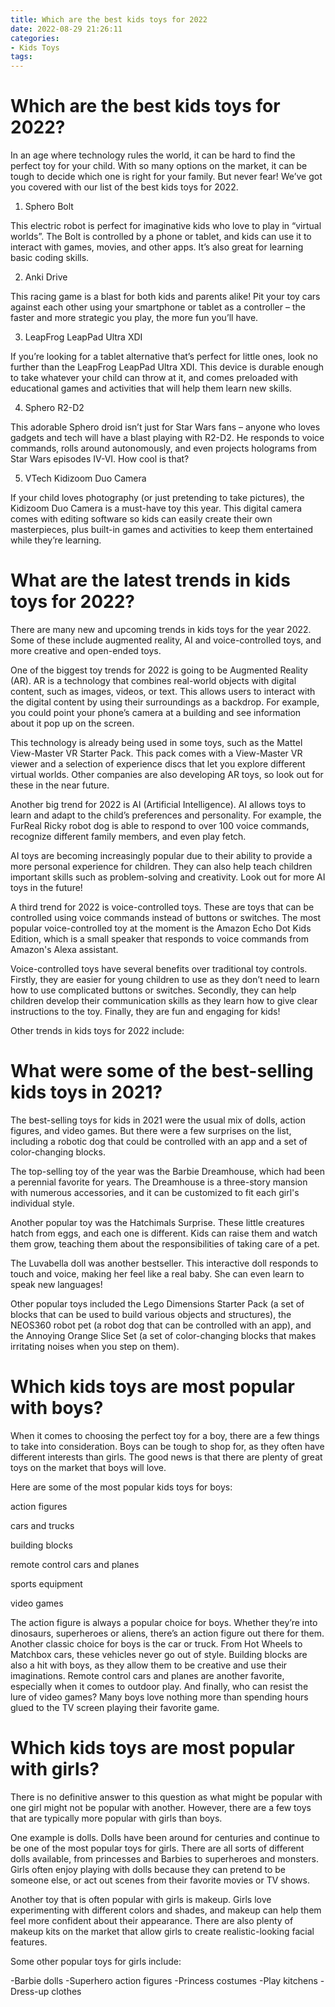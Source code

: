 ```yaml
---
title: Which are the best kids toys for 2022
date: 2022-08-29 21:26:11
categories:
- Kids Toys
tags:
---
```



#  Which are the best kids toys for 2022?

In an age where technology rules the world, it can be hard to find the perfect toy for your child. With so many options on the market, it can be tough to decide which one is right for your family. But never fear! We’ve got you covered with our list of the best kids toys for 2022.

1. Sphero Bolt

This electric robot is perfect for imaginative kids who love to play in “virtual worlds”. The Bolt is controlled by a phone or tablet, and kids can use it to interact with games, movies, and other apps. It’s also great for learning basic coding skills.

2. Anki Drive

This racing game is a blast for both kids and parents alike! Pit your toy cars against each other using your smartphone or tablet as a controller – the faster and more strategic you play, the more fun you’ll have.

3. LeapFrog LeapPad Ultra XDI

If you’re looking for a tablet alternative that’s perfect for little ones, look no further than the LeapFrog LeapPad Ultra XDI. This device is durable enough to take whatever your child can throw at it, and comes preloaded with educational games and activities that will help them learn new skills.

4. Sphero R2-D2

This adorable Sphero droid isn’t just for Star Wars fans – anyone who loves gadgets and tech will have a blast playing with R2-D2. He responds to voice commands, rolls around autonomously, and even projects holograms from Star Wars episodes IV-VI. How cool is that?

5. VTech Kidizoom Duo Camera

 If your child loves photography (or just pretending to take pictures), the Kidizoom Duo Camera is a must-have toy this year. This digital camera comes with editing software so kids can easily create their own masterpieces, plus built-in games and activities to keep them entertained while they’re learning.

#  What are the latest trends in kids toys for 2022?

There are many new and upcoming trends in kids toys for the year 2022. Some of these include augmented reality, AI and voice-controlled toys, and more creative and open-ended toys.

One of the biggest toy trends for 2022 is going to be Augmented Reality (AR). AR is a technology that combines real-world objects with digital content, such as images, videos, or text. This allows users to interact with the digital content by using their surroundings as a backdrop. For example, you could point your phone’s camera at a building and see information about it pop up on the screen.

This technology is already being used in some toys, such as the Mattel View-Master VR Starter Pack. This pack comes with a View-Master VR viewer and a selection of experience discs that let you explore different virtual worlds. Other companies are also developing AR toys, so look out for these in the near future.

Another big trend for 2022 is AI (Artificial Intelligence). AI allows toys to learn and adapt to the child’s preferences and personality. For example, the FurReal Ricky robot dog is able to respond to over 100 voice commands, recognize different family members, and even play fetch.

AI toys are becoming increasingly popular due to their ability to provide a more personal experience for children. They can also help teach children important skills such as problem-solving and creativity. Look out for more AI toys in the future!

A third trend for 2022 is voice-controlled toys. These are toys that can be controlled using voice commands instead of buttons or switches. The most popular voice-controlled toy at the moment is the Amazon Echo Dot Kids Edition, which is a small speaker that responds to voice commands from Amazon's Alexa assistant.

Voice-controlled toys have several benefits over traditional toy controls. Firstly, they are easier for young children to use as they don’t need to learn how to use complicated buttons or switches. Secondly, they can help children develop their communication skills as they learn how to give clear instructions to the toy. Finally, they are fun and engaging for kids!

Other trends in kids toys for 2022 include:

#  What were some of the best-selling kids toys in 2021?

The best-selling toys for kids in 2021 were the usual mix of dolls, action figures, and video games. But there were a few surprises on the list, including a robotic dog that could be controlled with an app and a set of color-changing blocks.

The top-selling toy of the year was the Barbie Dreamhouse, which had been a perennial favorite for years. The Dreamhouse is a three-story mansion with numerous accessories, and it can be customized to fit each girl's individual style.

Another popular toy was the Hatchimals Surprise. These little creatures hatch from eggs, and each one is different. Kids can raise them and watch them grow, teaching them about the responsibilities of taking care of a pet.

The Luvabella doll was another bestseller. This interactive doll responds to touch and voice, making her feel like a real baby. She can even learn to speak new languages!

Other popular toys included the Lego Dimensions Starter Pack (a set of blocks that can be used to build various objects and structures), the NEOS360 robot pet (a robot dog that can be controlled with an app), and the Annoying Orange Slice Set (a set of color-changing blocks that makes irritating noises when you step on them).

#  Which kids toys are most popular with boys?

When it comes to choosing the perfect toy for a boy, there are a few things to take into consideration. Boys can be tough to shop for, as they often have different interests than girls. The good news is that there are plenty of great toys on the market that boys will love.

Here are some of the most popular kids toys for boys:

action figures

cars and trucks

building blocks

remote control cars and planes

sports equipment

video games

The action figure is always a popular choice for boys. Whether they’re into dinosaurs, superheroes or aliens, there’s an action figure out there for them. Another classic choice for boys is the car or truck. From Hot Wheels to Matchbox cars, these vehicles never go out of style. Building blocks are also a hit with boys, as they allow them to be creative and use their imaginations. Remote control cars and planes are another favorite, especially when it comes to outdoor play. And finally, who can resist the lure of video games? Many boys love nothing more than spending hours glued to the TV screen playing their favorite game.

#  Which kids toys are most popular with girls?

There is no definitive answer to this question as what might be popular with one girl might not be popular with another. However, there are a few toys that are typically more popular with girls than boys.

One example is dolls. Dolls have been around for centuries and continue to be one of the most popular toys for girls. There are all sorts of different dolls available, from princesses and Barbies to superheroes and monsters. Girls often enjoy playing with dolls because they can pretend to be someone else, or act out scenes from their favorite movies or TV shows.

Another toy that is often popular with girls is makeup. Girls love experimenting with different colors and shades, and makeup can help them feel more confident about their appearance. There are also plenty of makeup kits on the market that allow girls to create realistic-looking facial features.

Some other popular toys for girls include:

-Barbie dolls
-Superhero action figures
-Princess costumes
-Play kitchens
-Dress-up clothes